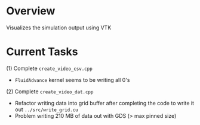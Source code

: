 # Overview
Visualizes the simulation output using VTK

# Current Tasks
(1) Complete `create_video_csv.cpp`
- `FluidAdvance` kernel seems to be writing all 0's 

(2) Complete `create_video_dat.cpp`
- Refactor writing data into grid buffer after completing the code to write it out `../src/write_grid.cu`
- Problem writing 210 MB of data out with GDS (> max pinned size)